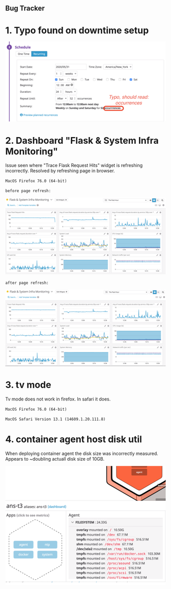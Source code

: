 ## Bug Tracker

# 1. Typo found on downtime setup

![IMG 01](/images/bug-001-downtime-setup-typo.png)

# 2. Dashboard "Flask & System Infra Monitoring"

Issue seen where "Trace Flask Request Hits" widget is refreshing incorrectly.  Resolved by refreshing page in browser.  

`MacOS Firefox 76.0 (64-bit)`

`before page refresh:`

![IMG 02](/images/bug-002-widget-trace-flask-rqst-hits-updating-incorrectly.png)

`after page refresh:`


![IMG 03](/images/bug-002-widget-trace-flask-rqst-hits-refresh-fixes-it.png)

# 3. tv mode 

Tv mode does not work in firefox. In safari it does.

`MacOS Firefox 76.0 (64-bit)`

`MacOS Safari Version 13.1 (14609.1.20.111.8)`

# 4. container agent host disk util 

When deploying container agent the disk size was incorrectly measured. Appears to ~doubling actuall disk size of 10GB.

![IMG 04](/images/bug-003-container_agent_disk_info_incorrect.png)


